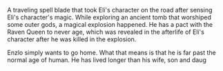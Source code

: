 A traveling spell blade that took Eli's character on the road after sensing Eli's character's magic. While exploring an ancient tomb that worshiped some outer gods, a magical explosion happened. He has a pact with the Raven Queen to never age, which was revealed in the afterlife of Eli's character after he was killed in the explosion. 

Enzlo simply wants to go home. What that means is that he is far past the normal age of human. He has lived longer than his wife, son and daug